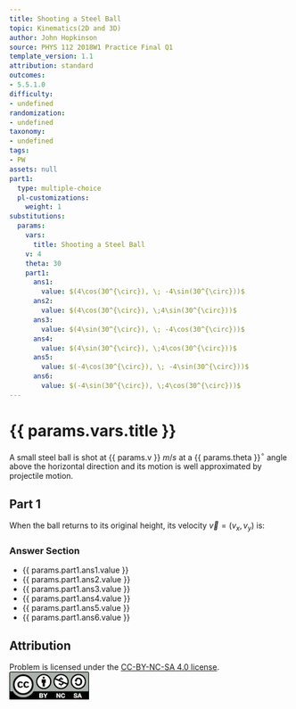 ```yaml
---
title: Shooting a Steel Ball
topic: Kinematics(2D and 3D)
author: John Hopkinson
source: PHYS 112 2018W1 Practice Final Q1
template_version: 1.1
attribution: standard
outcomes:
- 5.5.1.0
difficulty:
- undefined
randomization:
- undefined
taxonomy:
- undefined
tags:
- PW
assets: null
part1:
  type: multiple-choice
  pl-customizations:
    weight: 1
substitutions:
  params:
    vars:
      title: Shooting a Steel Ball
    v: 4
    theta: 30
    part1:
      ans1:
        value: $(4\cos(30^{\circ}), \; -4\sin(30^{\circ}))$
      ans2:
        value: $(4\cos(30^{\circ}), \;4\sin(30^{\circ}))$
      ans3:
        value: $(4\sin(30^{\circ}), \; -4\cos(30^{\circ}))$
      ans4:
        value: $(4\sin(30^{\circ}), \;4\cos(30^{\circ}))$
      ans5:
        value: $(-4\cos(30^{\circ}), \; -4\sin(30^{\circ}))$
      ans6:
        value: $(-4\sin(30^{\circ}), \;4\cos(30^{\circ}))$
---
```

# {{ params.vars.title }}
A small steel ball is shot at {{ params.v }} $m/s$ at a {{ params.theta }}$^{\circ}$ angle above the horizontal direction and its motion is well approximated by projectile motion.

## Part 1

When the ball returns to its original height, its velocity $\overrightarrow{v} = (v_x, v_y)$ is:

### Answer Section

- {{ params.part1.ans1.value }}
- {{ params.part1.ans2.value }}
- {{ params.part1.ans3.value }}
- {{ params.part1.ans4.value }}
- {{ params.part1.ans5.value }}
- {{ params.part1.ans6.value }}

## Attribution

Problem is licensed under the [CC-BY-NC-SA 4.0 license](https://creativecommons.org/licenses/by-nc-sa/4.0/).<br> ![The Creative Commons 4.0 license requiring attribution-BY, non-commercial-NC, and share-alike-SA license.](https://raw.githubusercontent.com/firasm/bits/master/by-nc-sa.png)
